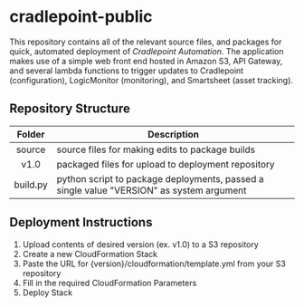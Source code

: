 # cradlepoint-public
This repository contains all of the relevant source files, and packages for quick, automated deployment of *Cradlepoint Automation*. The application makes use of a simple web front end hosted in Amazon S3, API Gateway, and several lambda functions to trigger updates to Cradlepoint (configuration), LogicMonitor (monitoring), and Smartsheet (asset tracking).

## Repository Structure
| Folder   | Description                                                                              |
|:--------:|------------------------------------------------------------------------------------------|
| source   | source files for making edits to package builds                                          |
| v1.0     | packaged files for upload to deployment repository                                       |
| build.py | python script to package deployments, passed a single value "VERSION" as system argument |

## Deployment Instructions
1. Upload contents of desired version (ex. v1.0) to a S3 repository
2. Create a new CloudFormation Stack
3. Paste the URL for {version}/cloudformation/template.yml from your S3 repository
4. Fill in the required CloudFormation Parameters
5. Deploy Stack